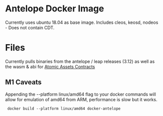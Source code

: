 
# Antelope Docker Image

Currently uses ubuntu 18.04 as base image. Includes cleos, keosd, nodeos - Does not contain CDT.


# Files

Currently pulls binaries from the antelope / leap releases (3.12) as well as the wasm & abi for [Atomic Assets Contracts](https://github.com/pinknetworkx/atomicassets-contract)

## M1 Caveats 

Appending the --platform linux/amd64 flag to your docker commands will allow for emulation of amd64 from ARM, performance is slow but it works.

     docker build --platform linux/amd64 docker-antelope 





